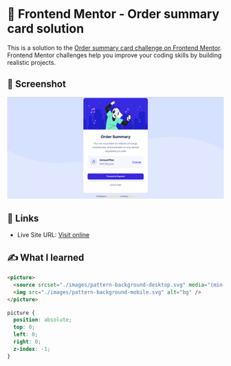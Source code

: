 # 🐾 Frontend Mentor - Order summary card solution

This is a solution to the [Order summary card challenge on Frontend Mentor](https://www.frontendmentor.io/challenges/order-summary-component-QlPmajDUj). Frontend Mentor challenges help you improve your coding skills by building realistic projects. 


## 📸 Screenshot

![desktop screenshot](./screenshot.png)


## 🔗 Links

- Live Site URL: [Visit online](http://blahking.github.io/pages/14-frontend-mentor-14)


## ✍️ What I learned 

```html
<picture>
  <source srcset="./images/pattern-background-desktop.svg" media="(min-width: 1200px)" />
  <img src="./images/pattern-background-mobile.svg" alt="bg" />
</picture>
```

```css
picture {
  position: absolute;
  top: 0;
  left: 0;
  right: 0;
  z-index: -1;
}
```